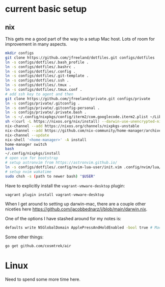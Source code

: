 # current basic setup

## nix

This gets me a good part of the way to a setup Mac host.  Lots of room for
improvement in many aspects.

```bash
mkdir configs
git clone https://github.com/jfreeland/dotfiles.git configs/dotfiles
ln -s configs/dotfiles/.bash_profile .
ln -s configs/dotfiles/.bashrc .
ln -s configs/dotfiles/.config .
ln -s configs/dotfiles/.git-template .
ln -s configs/dotfiles/.ssh .
ln -s configs/dotfiles/.tmux .
ln -s configs/dotfiles/.tmux.conf .
# add ssh key to agent and then
git clone https://github.com/jfreeland/private.git configs/private
ln -s configs/private/.gitconfig .
ln -s configs/private/.gitconfig-personal .
ln -s configs/private/.private.bash .
ln -s ~/.config/nixpkgs/config/iterm2/com.googlecode.iterm2.plist ~/Library/Preferences/com.googlecode.iterm2.plist
sh <(curl -L https://nixos.org/nix/install) --darwin-use-unencrypted-nix-store-volume --daemon
nix-channel --add https://nixos.org/channels/nixpkgs-unstable
nix-channel --add https://github.com/nix-community/home-manager/archive/master.tar.gz home-manager
nix-channel --update
nix-shell '<home-manager>' -A install
home-manager switch
bash
~/.config/nixpkgs/install
# open vim for bootstrap
# setup astronvim from https://astronvim.github.io/
ln -s configs/dotfiles/.config/nvim-lua-user/init.vim .config/nvim/lua/user
# setup nvim wakatime
sudo chsh -s (path to newer bash) "$USER"
```

Have to explicitly install the `vagrant-vmware-desktop` plugin:
```bash
vagrant plugin install vagrant-vmware-desktop
```

When I get around to setting up darwin-mac, there are a couple other niceties
here https://github.com/jacobbednarz/j/blob/main/darwin.nix.

One of the options I have stashed around for my notes is:
```bash
defaults write NSGlobalDomain ApplePressAndHoldEnabled -bool true # Mac press and hold for accents
```

Some other things:
```bash
go get github.com/cosmtrek/air
```

# Linux

Need to spend some more time here.
